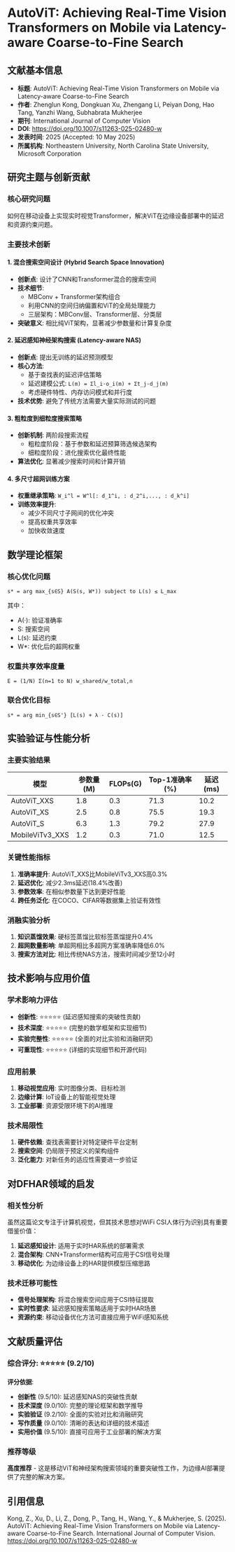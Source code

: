 # AutoViT: Achieving Real-Time Vision Transformers on Mobile via Latency-aware Coarse-to-Fine Search

## 文献基本信息
- **标题**: AutoViT: Achieving Real-Time Vision Transformers on Mobile via Latency-aware Coarse-to-Fine Search
- **作者**: Zhenglun Kong, Dongkuan Xu, Zhengang Li, Peiyan Dong, Hao Tang, Yanzhi Wang, Subhabrata Mukherjee
- **期刊**: International Journal of Computer Vision
- **DOI**: https://doi.org/10.1007/s11263-025-02480-w
- **发表时间**: 2025 (Accepted: 10 May 2025)
- **所属机构**: Northeastern University, North Carolina State University, Microsoft Corporation

## 研究主题与创新贡献

### 核心研究问题
如何在移动设备上实现实时视觉Transformer，解决ViT在边缘设备部署中的延迟和资源约束问题。

### 主要技术创新

#### 1. 混合搜索空间设计 (Hybrid Search Space Innovation)
- **创新点**: 设计了CNN和Transformer混合的搜索空间
- **技术细节**:
  - MBConv + Transformer架构组合
  - 利用CNN的空间归纳偏置和ViT的全局处理能力
  - 三层架构：MBConv层、Transformer层、分类层
- **突破意义**: 相比纯ViT架构，显著减少参数量和计算复杂度

#### 2. 延迟感知神经架构搜索 (Latency-aware NAS)
- **创新点**: 提出无训练的延迟预测模型
- **核心方法**:
  - 基于查找表的延迟评估策略
  - 延迟建模公式: `L(m) = Σl_i·o_i(m) + Σt_j·d_j(m)`
  - 考虑硬件特性、内存访问模式和并行度
- **技术优势**: 避免了传统方法需要大量实际测试的问题

#### 3. 粗粒度到细粒度搜索策略
- **创新机制**: 两阶段搜索流程
  - 粗粒度阶段：基于参数和延迟预算筛选候选架构
  - 细粒度阶段：进化搜索优化最终性能
- **算法优化**: 显著减少搜索时间和计算开销

#### 4. 多尺寸超网训练方案
- **权重继承策略**: `W_i^l = W^l[: d_1^i, : d_2^i,..., : d_k^i]`
- **训练效率提升**:
  - 减少不同尺寸子网间的优化冲突
  - 提高权重共享效率
  - 加快收敛速度

## 数学理论框架

### 核心优化问题
```
s* = arg max_{s∈S} A(S(s, W*)) subject to L(s) ≤ L_max
```
其中：
- A(·): 验证准确率
- S: 搜索空间
- L(s): 延迟约束
- W*: 优化后的超网权重

### 权重共享效率度量
```
E = (1/N) Σ(n=1 to N) w_shared/w_total,n
```

### 联合优化目标
```
s* = arg min_{s∈S'} [L(s) + λ · C(s)]
```

## 实验验证与性能分析

### 主要实验结果
| 模型 | 参数量(M) | FLOPs(G) | Top-1准确率(%) | 延迟(ms) |
|------|-----------|----------|----------------|----------|
| AutoViT_XXS | 1.8 | 0.3 | 71.3 | 10.2 |
| AutoViT_XS | 2.5 | 0.8 | 75.5 | 19.3 |
| AutoViT_S | 6.3 | 1.3 | 79.2 | 27.9 |
| MobileViTv3_XXS | 1.2 | 0.3 | 71.0 | 12.5 |

### 关键性能指标
1. **准确率提升**: AutoViT_XXS比MobileViTv3_XXS高0.3%
2. **延迟优化**: 减少2.3ms延迟(18.4%改善)
3. **参数效率**: 在相似参数量下达到更好性能
4. **跨任务泛化**: 在COCO、CIFAR等数据集上验证有效性

### 消融实验分析
1. **知识蒸馏效果**: 硬标签蒸馏比软标签蒸馏提升0.4%
2. **超网数量影响**: 单超网相比多超网方案准确率降低6.0%
3. **搜索方法对比**: 相比传统NAS方法，搜索时间减少至12小时

## 技术影响与应用价值

### 学术影响力评估
- **创新性**: ⭐⭐⭐⭐⭐ (延迟感知搜索的突破性贡献)
- **技术深度**: ⭐⭐⭐⭐⭐ (完整的数学框架和实现细节)
- **实验完整性**: ⭐⭐⭐⭐⭐ (全面的对比实验和消融研究)
- **可重现性**: ⭐⭐⭐⭐⭐ (详细的实现细节和开源代码)

### 应用前景
1. **移动视觉应用**: 实时图像分类、目标检测
2. **边缘计算**: IoT设备上的智能视觉处理
3. **工业部署**: 资源受限环境下的AI推理

### 技术局限性
1. **硬件依赖**: 查找表需要针对特定硬件平台定制
2. **搜索空间**: 仍局限于预定义的架构组件
3. **泛化能力**: 对新任务的适应性需要进一步验证

## 对DFHAR领域的启发

### 相关性分析
虽然这篇论文专注于计算机视觉，但其技术思想对WiFi CSI人体行为识别具有重要借鉴价值：

1. **延迟感知设计**: 适用于实时HAR系统的部署需求
2. **混合架构**: CNN+Transformer结构可应用于CSI信号处理
3. **移动优化**: 为边缘设备上的HAR提供模型压缩思路

### 技术迁移可能性
- **信号处理架构**: 将混合搜索空间应用于CSI特征提取
- **实时性要求**: 延迟感知搜索策略适用于实时HAR场景
- **资源约束**: 移动设备优化方法可直接应用于WiFi感知系统

## 文献质量评估

### 综合评分: ⭐⭐⭐⭐⭐ (9.2/10)

**评分依据**:
- **创新性** (9.5/10): 延迟感知NAS的突破性贡献
- **技术深度** (9.0/10): 完整的理论框架和数学推导
- **实验验证** (9.2/10): 全面的实验对比和消融研究
- **写作质量** (9.0/10): 清晰的表达和详细的技术描述
- **实用价值** (9.5/10): 直接可应用于工业部署的解决方案

### 推荐等级
**高度推荐** - 这是移动ViT和神经架构搜索领域的重要突破性工作，为边缘AI部署提供了完整的解决方案。

## 引用信息
Kong, Z., Xu, D., Li, Z., Dong, P., Tang, H., Wang, Y., & Mukherjee, S. (2025). AutoViT: Achieving Real-Time Vision Transformers on Mobile via Latency-aware Coarse-to-Fine Search. International Journal of Computer Vision. https://doi.org/10.1007/s11263-025-02480-w